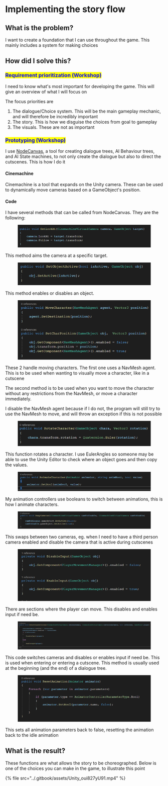 # Implementing the story flow

## What is the problem?

I want to create a foundation that I can use throughout the game. This mainly includes a system for making choices

## How did I solve this?

### <mark style="color:blue;">Requirement prioritization (Workshop)</mark>

I need to know what's most important for developing the game. This will give an overview of what I will focus on

The focus priorities are

1. The dialogue/Choice system. This will be the main gameplay mechanic, and will therefore be incredibly important
2. &#x20;The story. This is how we disguise the choices from goal to gameplay
3. The visuals. These are not as important

### <mark style="color:blue;">Prototyping (Workshop)</mark>

I use [NodeCanvas](https://nodecanvas.paradoxnotion.com), a tool for creating dialogue trees, AI Behaviour trees, and AI State machines, to not only create the dialogue but also to direct the cutscenes. This is how I do it

#### Cinemachine

Cinemachine is a tool that expands on the Unity camera. These can be used to dynamically move cameras based on a GameObject's position.

#### Code

I have several methods that can be called from NodeCanvas. They are the following:

<figure><img src="../.gitbook/assets/image (23).png" alt=""><figcaption></figcaption></figure>

This method aims the camera at a specific target.

<figure><img src="../.gitbook/assets/image (24).png" alt=""><figcaption></figcaption></figure>

This method enables or disables an object.

<figure><img src="../.gitbook/assets/image (25).png" alt=""><figcaption></figcaption></figure>

These 2 handle moving characters. The first one uses a NavMesh agent. This is to be used when wanting to visually move a character, like in a cutscene

The second method is to be used when you want to move the character without any restrictions from the NavMesh, or move a character immediately.

I disable the NavMesh agent because if I do not, the program will still try to use the NavMesh to move, and will throw an exception if this is not possible

<figure><img src="../.gitbook/assets/image (26).png" alt=""><figcaption></figcaption></figure>

This function rotates a character. I use EulerAngles so someone may be able to use the Unity Editor to check where an object goes and then copy the values.

<figure><img src="../.gitbook/assets/image (27).png" alt=""><figcaption></figcaption></figure>

My animation controllers use booleans to switch between animations, this is how I animate characters.

<figure><img src="../.gitbook/assets/image (29).png" alt=""><figcaption></figcaption></figure>

This swaps between two cameras, eg. when I need to have a third person camera enabled and disable the camera that is active during cutscenes

<figure><img src="../.gitbook/assets/image (30).png" alt=""><figcaption></figcaption></figure>

There are sections where the player can move. This disables and enables input if need be.

<figure><img src="../.gitbook/assets/image (31).png" alt=""><figcaption></figcaption></figure>

This code switches cameras and disables or enables input if need be. This is used when entering or entering a cutscene. This method is usually used at the beginning (and the end) of a dialogue tree.

<figure><img src="../.gitbook/assets/image (32).png" alt=""><figcaption></figcaption></figure>

This sets all animation parameters back to false, resetting the animation back to the idle animation

## What is the result?

These functions are what allows the story to be choreographed. Below is one of the choices you can make in the game, to illustrate this point

{% file src="../.gitbook/assets/Unity_oui827yU91.mp4" %}
